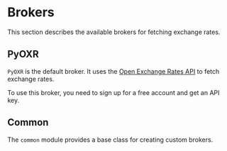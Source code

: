 # Brokers

This section describes the available brokers for fetching exchange rates.

## PyOXR

`PyOXR` is the default broker. It uses the [Open Exchange Rates API](https://openexchangerates.org/) to fetch exchange rates.

To use this broker, you need to sign up for a free account and get an API key.

## Common

The `common` module provides a base class for creating custom brokers.
